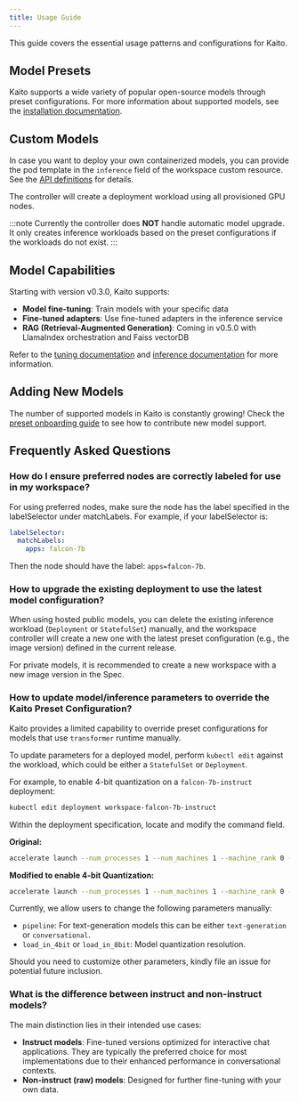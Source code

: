 ```yaml
---
title: Usage Guide
---
```


This guide covers the essential usage patterns and configurations for Kaito.

## Model Presets

Kaito supports a wide variety of popular open-source models through preset configurations. For more information about supported models, see the [installation documentation](./installation.md).

## Custom Models

In case you want to deploy your own containerized models, you can provide the pod template in the `inference` field of the workspace custom resource. See the [API definitions](https://github.com/kaito-project/kaito/blob/main/api/v1alpha1/workspace_types.go) for details.

The controller will create a deployment workload using all provisioned GPU nodes.

:::note
Currently the controller does **NOT** handle automatic model upgrade. It only creates inference workloads based on the preset configurations if the workloads do not exist.
:::

## Model Capabilities

Starting with version v0.3.0, Kaito supports:

- **Model fine-tuning**: Train models with your specific data
- **Fine-tuned adapters**: Use fine-tuned adapters in the inference service
- **RAG (Retrieval-Augmented Generation)**: Coming in v0.5.0 with LlamaIndex orchestration and Faiss vectorDB

Refer to the [tuning documentation](./tuning.md) and [inference documentation](./inference.md) for more information.

## Adding New Models

The number of supported models in Kaito is constantly growing! Check the [preset onboarding guide](./preset-onboarding.md) to see how to contribute new model support.

## Frequently Asked Questions

### How do I ensure preferred nodes are correctly labeled for use in my workspace?

For using preferred nodes, make sure the node has the label specified in the labelSelector under matchLabels. For example, if your labelSelector is:

```yaml
labelSelector:
  matchLabels:
    apps: falcon-7b
```

Then the node should have the label: `apps=falcon-7b`.

### How to upgrade the existing deployment to use the latest model configuration?

When using hosted public models, you can delete the existing inference workload (`Deployment` or `StatefulSet`) manually, and the workspace controller will create a new one with the latest preset configuration (e.g., the image version) defined in the current release.

For private models, it is recommended to create a new workspace with a new image version in the Spec.

### How to update model/inference parameters to override the Kaito Preset Configuration?

Kaito provides a limited capability to override preset configurations for models that use `transformer` runtime manually.

To update parameters for a deployed model, perform `kubectl edit` against the workload, which could be either a `StatefulSet` or `Deployment`.

For example, to enable 4-bit quantization on a `falcon-7b-instruct` deployment:

```bash
kubectl edit deployment workspace-falcon-7b-instruct
```

Within the deployment specification, locate and modify the command field.

**Original:**
```bash
accelerate launch --num_processes 1 --num_machines 1 --machine_rank 0 --gpu_ids all inference_api.py --pipeline text-generation --torch_dtype bfloat16
```

**Modified to enable 4-bit Quantization:**
```bash
accelerate launch --num_processes 1 --num_machines 1 --machine_rank 0 --gpu_ids all inference_api.py --pipeline text-generation --torch_dtype bfloat16 --load_in_4bit
```

Currently, we allow users to change the following parameters manually:

- `pipeline`: For text-generation models this can be either `text-generation` or `conversational`.
- `load_in_4bit` or `load_in_8bit`: Model quantization resolution.

Should you need to customize other parameters, kindly file an issue for potential future inclusion.

### What is the difference between instruct and non-instruct models?

The main distinction lies in their intended use cases:

- **Instruct models**: Fine-tuned versions optimized for interactive chat applications. They are typically the preferred choice for most implementations due to their enhanced performance in conversational contexts.
- **Non-instruct (raw) models**: Designed for further fine-tuning with your own data.

